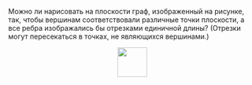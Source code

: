 Можно ли нарисовать на плоскости граф, изображенный на рисунке, так, чтобы 
вершинам соответствовали различные точки плоскости, а все ребра изображались бы отрезками единичной длины? (Отрезки могут пересекаться в точках, не являющихся вершинами.) 
 <p align="center"><img src="https://matol.nomomon.repl.co/http:&&matol.kz&images&12&ml_5.png" height="60"></p>